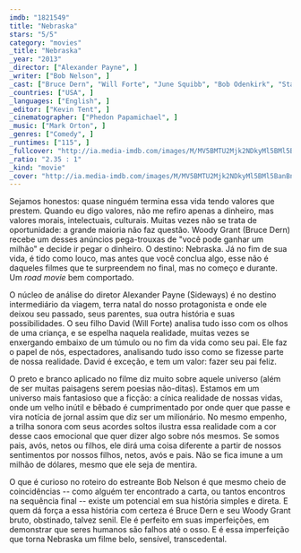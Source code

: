 ```yaml
---
imdb: "1821549"
title: "Nebraska"
stars: "5/5"
category: "movies"
_title: "Nebraska"
_year: "2013"
_director: ["Alexander Payne", ]
_writer: ["Bob Nelson", ]
_cast: ["Bruce Dern", "Will Forte", "June Squibb", "Bob Odenkirk", "Stacy Keach", "Mary Louise Wilson", "Rance Howard", "Tim Driscoll", "Devin Ratray", ]
_countries: ["USA", ]
_languages: ["English", ]
_editor: ["Kevin Tent", ]
_cinematographer: ["Phedon Papamichael", ]
_music: ["Mark Orton", ]
_genres: ["Comedy", ]
_runtimes: ["115", ]
_fullcover: "http://ia.media-imdb.com/images/M/MV5BMTU2Mjk2NDkyMl5BMl5BanBnXkFtZTgwNTk0NzcyMDE@.jpg"
_ratio: "2.35 : 1"
_kind: "movie"
_cover: "http://ia.media-imdb.com/images/M/MV5BMTU2Mjk2NDkyMl5BMl5BanBnXkFtZTgwNTk0NzcyMDE@._V1._SX90_SY140_.jpg"
---
```

Sejamos honestos: quase ninguém termina essa vida tendo valores que prestem. Quando eu digo valores, não me refiro apenas a dinheiro, mas valores morais, intelectuais, culturais. Muitas vezes não se trata de oportunidade: a grande maioria não faz questão. Woody Grant (Bruce Dern) recebe um desses anúncios pega-trouxas de "você pode ganhar um milhão" e decide ir pegar o dinheiro. O destino: Nebraska. Já no fim de sua vida, é tido como louco, mas antes que você conclua algo, esse não é daqueles filmes que te surpreendem no final, mas no começo e durante. Um _road movie_ bem comportado.

O núcleo de análise do diretor Alexander Payne (Sideways) é no destino intermediário da viagem, terra natal do nosso protagonista e onde ele deixou seu passado, seus parentes, sua outra história e suas possibilidades. O seu filho David (Will Forte) analisa tudo isso com os olhos de uma criança, e se espelha naquela realidade, muitas vezes se enxergando embaixo de um túmulo ou no fim da vida como seu pai. Ele faz o papel de nós, espectadores, analisando tudo isso como se fizesse parte de nossa realidade. David é exceção, e tem um valor: fazer seu pai feliz.

O preto e branco aplicado no filme diz muito sobre aquele universo (além de ser muitas paisagens serem poesias não-ditas). Estamos em um universo mais fantasioso que a ficção: a cínica realidade de nossas vidas, onde um velho inútil e bêbado é cumprimentado por onde quer que passe e vira notícia de jornal assim que diz ser um milionário. No mesmo empenho, a trilha sonora com seus acordes soltos ilustra essa realidade com a cor desse caos emocional que quer dizer algo sobre nós mesmos. Se somos pais, avós, netos ou filhos, ele dirá uma coisa diferente a partir de nossos sentimentos por nossos filhos, netos, avós e pais. Não se fica imune a um milhão de dólares, mesmo que ele seja de mentira.

O que é curioso no roteiro do estreante Bob Nelson é que mesmo cheio de coincidências -- como alguém ter encontrado a carta, ou tantos encontros na sequência final -- existe um potencial em sua história simples e direta. E quem dá força a essa história com certeza é Bruce Dern e seu Woody Grant bruto, obstinado, talvez senil. Ele é perfeito em suas imperfeições, em demonstrar que seres humanos são falhos até o osso. E é essa imperfeição que torna Nebraska um filme belo, sensível, transcedental.
